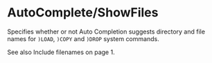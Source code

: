 # AutoComplete/ShowFiles

Specifies whether or not Auto Completion suggests directory and file names for `)LOAD`, `)COPY` and `)DROP` system commands.

See also Include filenames on page 1.
